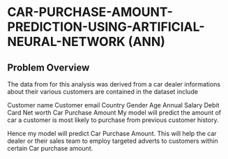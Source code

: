 # CAR-PURCHASE-AMOUNT-PREDICTION-USING-ARTIFICIAL-NEURAL-NETWORK (ANN)
##  Problem Overview
The data from for this analysis was derived from a car dealer informations about their various customers are contained in the dataset include

Customer name
Customer email
Country
Gender
Age
Annual Salary
Debit Card
Net worth
Car Purchase Amount
My model will predict the amount of car a customer is most likely to purchase from previous customer history.

Hence my model will predict Car Purchase Amount.
This will help the car dealer or their sales team to employ targeted adverts to customers within certain Car purchase amount.
